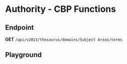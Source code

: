 <script setup>
import "../../../style.css"
import SwaggerUI from "../../../swagger/view/SwaggerUI.vue"
import swaggerJson from "../../../swagger/json/thesaurus.authority.cpb-functions.json";

const swaggerSpecs = [
  { json:swaggerJson, protected: false },
]
</script>

# Authority - CBP Functions

## Endpoint

**GET** `/api/v2013/thesaurus/domains/Subject Areas/terms`

<!--@include: ../../../components/common/header-content.md-->


## Playground

<SwaggerUI :swaggerSpecs="swaggerSpecs" />